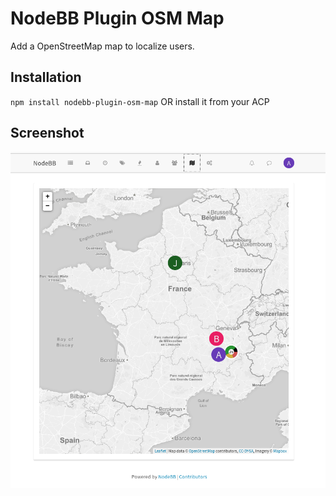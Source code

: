# NodeBB Plugin OSM Map

Add a OpenStreetMap map to localize users.

## Installation

`npm install nodebb-plugin-osm-map` OR install it from your ACP

## Screenshot

![Screenshot](screenshot.png)
